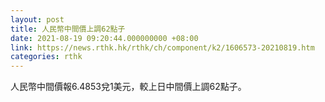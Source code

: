 ```yaml
---
layout: post
title: 人民幣中間價上調62點子
date: 2021-08-19 09:20:44.000000000 +08:00
link: https://news.rthk.hk/rthk/ch/component/k2/1606573-20210819.htm
categories: rthk
---
```


人民幣中間價報6.4853兌1美元，較上日中間價上調62點子。
